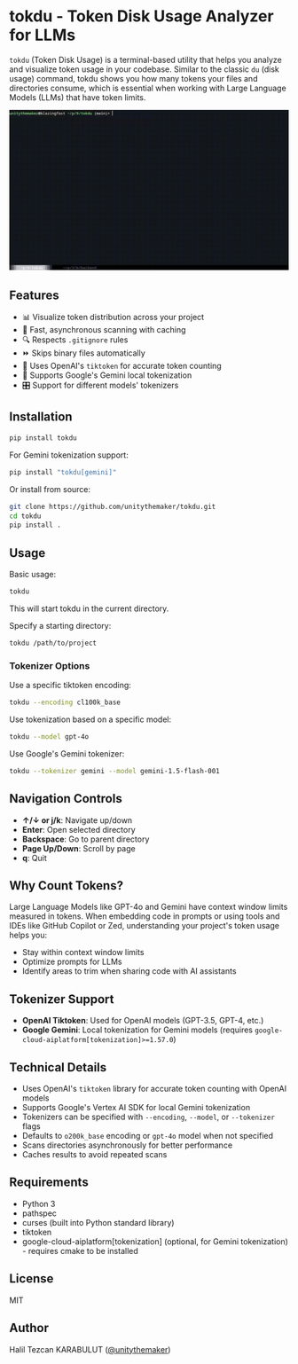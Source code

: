 # tokdu - Token Disk Usage Analyzer for LLMs

`tokdu` (Token Disk Usage) is a terminal-based utility that helps you analyze and visualize token usage in your codebase. Similar to the classic `du` (disk usage) command, tokdu shows you how many tokens your files and directories consume, which is essential when working with Large Language Models (LLMs) that have token limits.

[![tokdu demonstration](https://github.com/unitythemaker/tokdu/blob/main/assets/tokdu-demo.gif?raw=true)](https://github.com/unitythemaker/tokdu/blob/main/assets/tokdu-demo.mp4)

## Features

- 📊 Visualize token distribution across your project
- 🚀 Fast, asynchronous scanning with caching
- 🔍 Respects `.gitignore` rules
- ⏩ Skips binary files automatically
- 🧩 Uses OpenAI's `tiktoken` for accurate token counting
- 🔄 Supports Google's Gemini local tokenization
- 🎛️ Support for different models' tokenizers

## Installation

```bash
pip install tokdu
```

For Gemini tokenization support:

```bash
pip install "tokdu[gemini]"
```

Or install from source:

```bash
git clone https://github.com/unitythemaker/tokdu.git
cd tokdu
pip install .
```

## Usage

Basic usage:

```bash
tokdu
```

This will start tokdu in the current directory.

Specify a starting directory:

```bash
tokdu /path/to/project
```

### Tokenizer Options

Use a specific tiktoken encoding:

```bash
tokdu --encoding cl100k_base
```

Use tokenization based on a specific model:

```bash
tokdu --model gpt-4o
```

Use Google's Gemini tokenizer:

```bash
tokdu --tokenizer gemini --model gemini-1.5-flash-001
```

## Navigation Controls

- **↑/↓ or j/k**: Navigate up/down
- **Enter**: Open selected directory
- **Backspace**: Go to parent directory
- **Page Up/Down**: Scroll by page
- **q**: Quit

## Why Count Tokens?

Large Language Models like GPT-4o and Gemini have context window limits measured in tokens. When embedding code in prompts or using tools and IDEs like GitHub Copilot or Zed, understanding your project's token usage helps you:

- Stay within context window limits
- Optimize prompts for LLMs
- Identify areas to trim when sharing code with AI assistants

## Tokenizer Support

- **OpenAI Tiktoken**: Used for OpenAI models (GPT-3.5, GPT-4, etc.)
- **Google Gemini**: Local tokenization for Gemini models (requires `google-cloud-aiplatform[tokenization]>=1.57.0`)

## Technical Details

- Uses OpenAI's `tiktoken` library for accurate token counting with OpenAI models
- Supports Google's Vertex AI SDK for local Gemini tokenization
- Tokenizers can be specified with `--encoding`, `--model`, or `--tokenizer` flags
- Defaults to `o200k_base` encoding or `gpt-4o` model when not specified
- Scans directories asynchronously for better performance
- Caches results to avoid repeated scans

## Requirements

- Python 3
- pathspec
- curses (built into Python standard library)
- tiktoken
- google-cloud-aiplatform[tokenization] (optional, for Gemini tokenization) - requires cmake to be installed

## License

MIT

## Author

Halil Tezcan KARABULUT ([@unitythemaker](https://github.com/unitythemaker))
